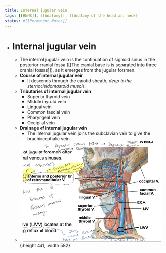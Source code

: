 ```yaml
---
title: Internal jugular vein
tags: [[HNNS]], [[Anatomy]], [[Anatomy of the head and neck]]
status: #[[Permanent Notes]] 
---
```


- # Internal jugular vein
	- The internal jugular vein is the continuation of sigmoid sinus in the posterior cranial fossa ([[The cranial base is is separated into three cranial fossas]]), as it emerges from the jugular foramen.
	- **Course of internal jugular vein**
		- It descends through the carotid sheath, *deep to the sternocleidomastoid muscle.*
	- **Tributaries of internal jugular vein**
		- Superior thyroid vein
		- Middle thyroid vein
		- Lingual vein
		- Common fascial vein
		- Pharyngeal vein
		- Occipital vein
	- **Drainage of internal jugular vein**
		- The internal jugular vein joins the subclavian vein to give the brachiocephalic vein.
	- ![image.png](../assets/image_1672987800383_0.png){:height 441, :width 582}